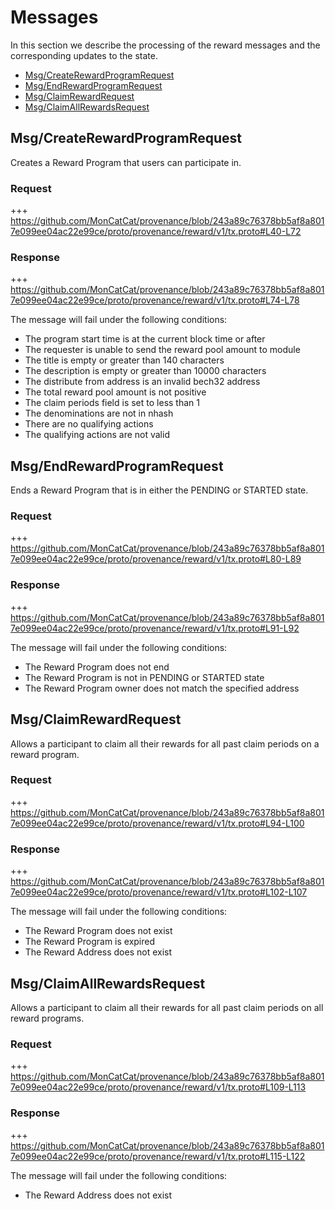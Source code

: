 <!--
order: 4
-->

# Messages

In this section we describe the processing of the reward messages and the corresponding updates to the state.

<!-- TOC 2 -->
  - [Msg/CreateRewardProgramRequest](#msgcreaterewardprogramrequest)
  - [Msg/EndRewardProgramRequest](#msgendrewardprogramrequest)
  - [Msg/ClaimRewardRequest](#msgclaimrewardrequest)
  - [Msg/ClaimAllRewardsRequest](#msgclaimallrewardsrequest)


## Msg/CreateRewardProgramRequest

Creates a Reward Program that users can participate in.

### Request
+++ https://github.com/MonCatCat/provenance/blob/243a89c76378bb5af8a8017e099ee04ac22e99ce/proto/provenance/reward/v1/tx.proto#L40-L72

### Response
+++ https://github.com/MonCatCat/provenance/blob/243a89c76378bb5af8a8017e099ee04ac22e99ce/proto/provenance/reward/v1/tx.proto#L74-L78

The message will fail under the following conditions:
* The program start time is at the current block time or after
* The requester is unable to send the reward pool amount to module
* The title is empty or greater than 140 characters
* The description is empty or greater than 10000 characters
* The distribute from address is an invalid bech32 address
* The total reward pool amount is not positive
* The claim periods field is set to less than 1
* The denominations are not in nhash
* There are no qualifying actions
* The qualifying actions are not valid

## Msg/EndRewardProgramRequest

Ends a Reward Program that is in either the PENDING or STARTED state.

### Request
+++ https://github.com/MonCatCat/provenance/blob/243a89c76378bb5af8a8017e099ee04ac22e99ce/proto/provenance/reward/v1/tx.proto#L80-L89

### Response
+++ https://github.com/MonCatCat/provenance/blob/243a89c76378bb5af8a8017e099ee04ac22e99ce/proto/provenance/reward/v1/tx.proto#L91-L92

The message will fail under the following conditions:
* The Reward Program does not end
* The Reward Program is not in PENDING or STARTED state
* The Reward Program owner does not match the specified address

## Msg/ClaimRewardRequest

Allows a participant to claim all their rewards for all past claim periods on a reward program.

### Request
+++ https://github.com/MonCatCat/provenance/blob/243a89c76378bb5af8a8017e099ee04ac22e99ce/proto/provenance/reward/v1/tx.proto#L94-L100

### Response
+++ https://github.com/MonCatCat/provenance/blob/243a89c76378bb5af8a8017e099ee04ac22e99ce/proto/provenance/reward/v1/tx.proto#L102-L107

The message will fail under the following conditions:
* The Reward Program does not exist
* The Reward Program is expired
* The Reward Address does not exist

## Msg/ClaimAllRewardsRequest

Allows a participant to claim all their rewards for all past claim periods on all reward programs.

### Request
+++ https://github.com/MonCatCat/provenance/blob/243a89c76378bb5af8a8017e099ee04ac22e99ce/proto/provenance/reward/v1/tx.proto#L109-L113

### Response
+++ https://github.com/MonCatCat/provenance/blob/243a89c76378bb5af8a8017e099ee04ac22e99ce/proto/provenance/reward/v1/tx.proto#L115-L122

The message will fail under the following conditions:
* The Reward Address does not exist
